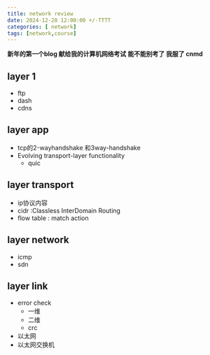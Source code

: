 ```yaml
---
title: network review
date: 2024-12-28 12:00:00 +/-TTTT
categories: [ network]
tags: [network,course]
---
```

**新年的第一个blog 献给我的计算机网络考试**
**能不能别考了 我服了 cnmd**

## layer 1
* ftp
* dash
* cdns

## layer app
* tcp的2-wayhandshake 和3way-handshake
* Evolving transport-layer functionality
  * quic

## layer transport
* ip协议内容
* cidr :Classless InterDomain Routing 
* flow table : match action

## layer network
* icmp
* sdn





## layer link
* error check
  * 一维
  * 二维
  * crc
* 以太网
* 以太网交换机

